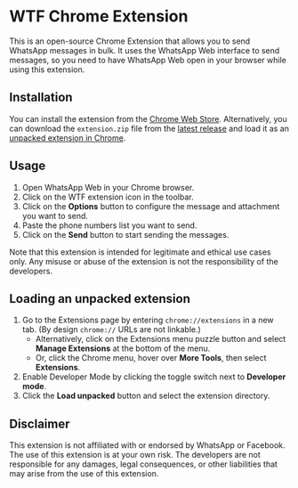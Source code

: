 # WTF Chrome Extension
This is an open-source Chrome Extension that allows you to send WhatsApp messages in bulk. It uses the WhatsApp Web interface to send messages, so you need to have WhatsApp Web open in your browser while using this extension.

## Installation
You can install the extension from the [Chrome Web Store](https://chrome.google.com/webstore/detail/fockmbfncdacmjbmieenodfeblmneaii). Alternatively, you can download the `extension.zip` file from the [latest release](https://github.com/marcosvrs/wtf/releases) and load it as an [unpacked extension in Chrome](#loading-an-unpacked-extension).

## Usage
1. Open WhatsApp Web in your Chrome browser.
2. Click on the WTF extension icon in the toolbar.
3. Click on the **Options** button to configure the message and attachment you want to send.
4. Paste the phone numbers list you want to send.
4. Click on the **Send** button to start sending the messages.

Note that this extension is intended for legitimate and ethical use cases only. Any misuse or abuse of the extension is not the responsibility of the developers.

## Loading an unpacked extension
1. Go to the Extensions page by entering `chrome://extensions` in a new tab. (By design `chrome://` URLs are not linkable.)
    - Alternatively, click on the Extensions menu puzzle button and select **Manage Extensions** at the bottom of the menu.
    - Or, click the Chrome menu, hover over **More Tools**, then select **Extensions**.
2. Enable Developer Mode by clicking the toggle switch next to **Developer mode**.
3. Click the **Load unpacked** button and select the extension directory.

## Disclaimer
This extension is not affiliated with or endorsed by WhatsApp or Facebook. The use of this extension is at your own risk. The developers are not responsible for any damages, legal consequences, or other liabilities that may arise from the use of this extension.